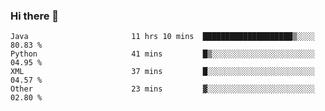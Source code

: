 ### Hi there 👋

<!--START_SECTION:waka-->

```text
Java                       11 hrs 10 mins  ████████████████████▒░░░░   80.83 %
Python                     41 mins         █▒░░░░░░░░░░░░░░░░░░░░░░░   04.95 %
XML                        37 mins         █░░░░░░░░░░░░░░░░░░░░░░░░   04.57 %
Other                      23 mins         ▓░░░░░░░░░░░░░░░░░░░░░░░░   02.80 %
```

<!--END_SECTION:waka-->

<!--
**jerry-shao/jerry-shao** is a ✨ _special_ ✨ repository because its `README.md` (this file) appears on your GitHub profile.

Here are some ideas to get you started:

- 🔭 I’m currently working on ...
- 🌱 I’m currently learning ...
- 👯 I’m looking to collaborate on ...
- 🤔 I’m looking for help with ...
- 💬 Ask me about ...
- 📫 How to reach me: ...
- 😄 Pronouns: ...
- ⚡ Fun fact: ...
-->
